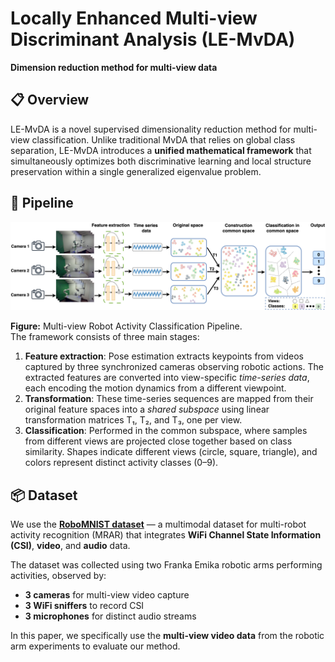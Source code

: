 # Locally Enhanced Multi-view Discriminant Analysis (LE-MvDA)

**Dimension reduction method for multi-view data**

## 📋 Overview

LE-MvDA is a novel supervised dimensionality reduction method for multi-view classification. Unlike traditional MvDA that relies on global class separation, LE-MvDA introduces a **unified mathematical framework** that simultaneously optimizes both discriminative learning and local structure preservation within a single generalized eigenvalue problem.

## 🔧 Pipeline

![Multi-view Robot Activity Classification Pipeline](Image/Architecture.png)

**Figure:** Multi-view Robot Activity Classification Pipeline.  
The framework consists of three main stages:
1. **Feature extraction**: Pose estimation extracts keypoints from videos captured by three synchronized cameras observing robotic actions. The extracted features are converted into view-specific *time-series data*, each encoding the motion dynamics from a different viewpoint.
2. **Transformation**: These time-series sequences are mapped from their original feature spaces into a *shared subspace* using linear transformation matrices T₁, T₂, and T₃, one per view.
3. **Classification**: Performed in the common subspace, where samples from different views are projected close together based on class similarity. Shapes indicate different views (circle, square, triangle), and colors represent distinct activity classes (0–9).

## 📦 Dataset

We use the **[RoboMNIST dataset](https://github.com/SiamiLab/RoboMNIST)** — a multimodal dataset for multi-robot activity recognition (MRAR) that integrates **WiFi Channel State Information (CSI)**, **video**, and **audio** data.

The dataset was collected using two Franka Emika robotic arms performing activities, observed by:
- **3 cameras** for multi-view video capture
- **3 WiFi sniffers** to record CSI
- **3 microphones** for distinct audio streams

In this paper, we specifically use the **multi-view video data** from the robotic arm experiments to evaluate our method.
